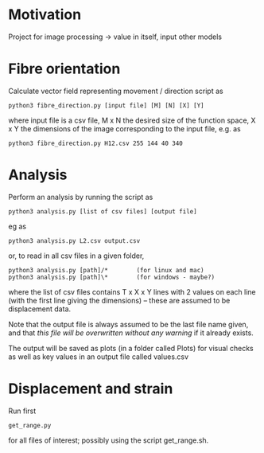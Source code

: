 # Motivation

Project for image processing -> value in itself, input other models

# Fibre orientation

Calculate vector field representing movement / direction script as

    python3 fibre_direction.py [input file] [M] [N] [X] [Y]

where input file is a csv file, M x N the desired size of the function space, X x Y the dimensions of the image corresponding to the input file, e.g. as
    
    python3 fibre_direction.py H12.csv 255 144 40 340

# Analysis

Perform an analysis by running the script as

    python3 analysis.py [list of csv files] [output file]

eg as

    python3 analysis.py L2.csv output.csv

or, to read in all csv files in a given folder,

    python3 analysis.py [path]/*        (for linux and mac)
    python3 analysis.py [path]\*        (for windows - maybe?)

where the list of csv files contains T x X x Y lines with 2 values on each line (with the first line giving the dimensions) – these are assumed to be displacement data.

Note that the output file is always assumed to be the last file name given, and that *this file will be overwritten without any warning* if it already exists.

The output will be saved as plots (in a folder called Plots) for visual checks as well as key values in an output file called values.csv

# Displacement and strain

Run first

    get_range.py

for all files of interest; possibly using the script get_range.sh.
